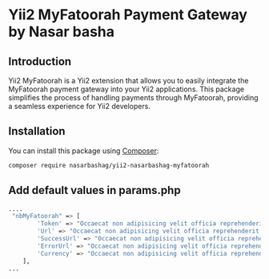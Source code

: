 # Yii2 MyFatoorah Payment Gateway by Nasar basha

## Introduction

Yii2 MyFatoorah is a Yii2 extension that allows you to easily integrate the MyFatoorah payment gateway into your Yii2 applications. This package simplifies the process of handling payments through MyFatoorah, providing a seamless experience for Yii2 developers.

## Installation

You can install this package using [Composer](https://getcomposer.org/):

```bash
composer require nasarbashag/yii2-nasarbashag-myfatoorah
```


## Add default values in params.php

```bash
....
 "nbMyFatoorah" => [
        'Token' => "Occaecat non adipisicing velit officia reprehenderit non non ea velit ad minim.",
        'Url' => "Occaecat non adipisicing velit officia reprehenderit non non ea velit ad minim.",
        'SuccessUrl' => "Occaecat non adipisicing velit officia reprehenderit non non ea velit ad minim.",
        'ErrorUrl' => "Occaecat non adipisicing velit officia reprehenderit non non ea velit ad minim.",
        'Currency' => "Occaecat non adipisicing velit officia reprehenderit non non ea velit ad minim.",
    ],
...
```